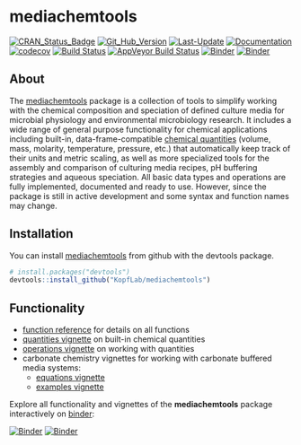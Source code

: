 
<!-- README.md is generated from README.Rmd. Please edit that file -->

# mediachemtools

[![CRAN\_Status\_Badge](http://www.r-pkg.org/badges/version/mediachemtools)](https://cran.r-project.org/package=mediachemtools)
[![Git\_Hub\_Version](https://img.shields.io/badge/GitHub-0.3.2.9999-orange.svg?style=flat-square)](/commits)
[![Last-Update](https://img.shields.io/badge/updated-2018--12--16-yellowgreen.svg)](/commits)
[![Documentation](https://img.shields.io/badge/docs-online-green.svg)](https://kopflab.github.io/mediachemtools/reference/)
[![codecov](https://codecov.io/github/KopfLab/mediachemtools/branch/master/graphs/badge.svg)](https://codecov.io/github/Kopflab/mediachemtools)
[![Build
Status](https://travis-ci.org/KopfLab/mediachemtools.svg?branch=master)](https://travis-ci.org/KopfLab/mediachemtools)
[![AppVeyor Build
Status](https://ci.appveyor.com/api/projects/status/github/KopfLab/mediachemtools?branch=master&svg=true)](https://ci.appveyor.com/project/KopfLab/mediachemtools)
[![Binder](https://img.shields.io/badge/launch-Jupyter-blue.svg)](https://mybinder.org/v2/gh/KopfLab/mediachemtools/binder?urlpath=lab)
[![Binder](https://img.shields.io/badge/launch-RStudio-blue.svg)](https://mybinder.org/v2/gh/KopfLab/mediachemtools/binder?urlpath=rstudio)

## About

The [mediachemtools](https://kopflab.github.io/mediachemtools/) package is a
collection of tools to simplify working with the chemical composition
and speciation of defined culture media for microbial physiology and
environmental microbiology research. It includes a wide range of general
purpose functionality for chemical applications including built-in,
data-frame-compatible [chemical
quantities](https://kopflab.github.io/mediachemtools/articles/quantities.html)
(volume, mass, molarity, temperature, pressure, etc.) that automatically
keep track of their units and metric scaling, as well as more
specialized tools for the assembly and comparison of culturing media
recipes, pH buffering strategies and aqueous speciation. All basic data
types and operations are fully implemented, documented and ready to use.
However, since the package is still in active development and some
syntax and function names may change.

## Installation

You can install [mediachemtools](https://kopflab.github.io/mediachemtools/) from
github with the devtools package.

``` r
# install.packages("devtools") 
devtools::install_github("KopfLab/mediachemtools")
```

## Functionality

  - [function
    reference](https://kopflab.github.io/mediachemtools/reference/) for
    details on all functions
  - [quantities
    vignette](https://kopflab.github.io/mediachemtools/articles/quantities.html)
    on built-in chemical quantities
  - [operations
    vignette](https://kopflab.github.io/mediachemtools/articles/operations.html)
    on working with quantities
  - carbonate chemistry vignettes for working with carbonate buffered
    media systems:
      - [equations
        vignette](https://kopflab.github.io/mediachemtools/articles/carbonate_chemistry_equations.html)
      - [examples
        vignette](https://kopflab.github.io/mediachemtools/articles/carbonate_chemistry_examples.html)

Explore all functionality and vignettes of the **mediachemtools** package
interactively on
[binder](https://mybinder.org/):

[![Binder](https://img.shields.io/badge/launch-Jupyter-blue.svg)](https://mybinder.org/v2/gh/KopfLab/mediachemtools/binder?urlpath=lab)
[![Binder](https://img.shields.io/badge/launch-RStudio-blue.svg)](https://mybinder.org/v2/gh/KopfLab/mediachemtools/binder?urlpath=rstudio)
